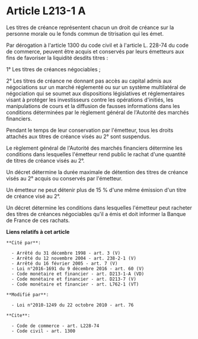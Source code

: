 # Article L213-1 A

Les titres de créance représentent chacun un droit de créance sur la personne morale ou le fonds commun de titrisation qui
les émet. 

Par dérogation à l'article 1300 du code civil et à l'article L. 228-74 du code de commerce, peuvent être acquis et conservés
par leurs émetteurs aux fins de favoriser la liquidité desdits titres :

1° Les titres de créances négociables ;

2° Les titres de créance ne donnant pas accès au capital admis aux négociations sur un marché réglementé ou sur un système
multilatéral de négociation qui se soumet aux dispositions législatives et réglementaires visant à protéger les investisseurs
contre les opérations d'initiés, les manipulations de cours et la diffusion de fausses informations dans les conditions
déterminées par le règlement général de l'Autorité des marchés financiers.

Pendant le temps de leur conservation par l'émetteur, tous les droits attachés aux titres de créance visés au 2° sont
suspendus.

Le règlement général de l'Autorité des marchés financiers détermine les conditions dans lesquelles l'émetteur rend public le
rachat d'une quantité de titres de créance visés au 2°.

Un décret détermine la durée maximale de détention des titres de créance visés au 2° acquis ou conservés par l'émetteur.

Un émetteur ne peut détenir plus de 15 % d'une même émission d'un titre de créance visé au 2°.

Un décret détermine les conditions dans lesquelles l'émetteur peut racheter des titres de créances négociables qu'il a émis
et doit informer la Banque de France de ces rachats.

**Liens relatifs à cet article**

	**Cité par**:

	  - Arrêté du 31 décembre 1998 - art. 3 (V)
	  - Arrêté du 12 novembre 2004 - art. 238-2-1 (V)
	  - Arrêté du 16 février 2005 - art. 7 (V)
	  - Loi n°2016-1691 du 9 décembre 2016 - art. 60 (V)
	  - Code monétaire et financier - art. D213-1-A (VD)
	  - Code monétaire et financier - art. D213-7 (V)
	  - Code monétaire et financier - art. L762-1 (VT)

	**Modifié par**:

	  - Loi n°2010-1249 du 22 octobre 2010 - art. 76

	**Cite**:

	  - Code de commerce - art. L228-74
	  - Code civil - art. 1300
